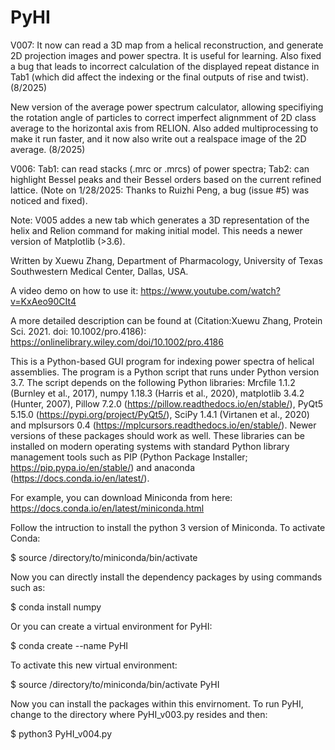 # PyHI
V007: It now can read a 3D map from a helical reconstruction, and generate 2D projection images and power spectra. It is useful for learning. 
Also fixed a bug that leads to incorrect calculation of the displayed repeat distance in Tab1 (which did affect the indexing or the final outputs of rise and twist). (8/2025)

New version of the average power spectrum calculator, allowing specifiying the rotation angle of particles to correct imperfect alignmment of 2D class average to the horizontal axis from RELION. Also added multiprocessing to make it run faster, and it now also write out a realspace image of the 2D average. (8/2025)

V006: Tab1: can read stacks (.mrc or .mrcs) of power spectra; Tab2: can highlight Bessel peaks and their Bessel orders based on the current refined lattice. 
(Note on 1/28/2025: Thanks to Ruizhi Peng, a bug (issue #5) was noticed and fixed).

Note: V005 addes a new tab which generates a 3D representation of the helix and Relion command for making initial model. This needs a newer version of Matplotlib (>3.6).


Written by Xuewu Zhang, Department of Pharmacology, University of Texas Southwestern Medical Center, Dallas, USA.

A video demo on how to use it:
https://www.youtube.com/watch?v=KxAeo90CIt4

A more detailed description can be found at (Citation:Xuewu Zhang, Protein Sci. 2021. doi: 10.1002/pro.4186):
https://onlinelibrary.wiley.com/doi/10.1002/pro.4186

This is a Python-based GUI program for indexing power spectra of helical assemblies. The program is a Python script that runs under Python version 3.7. The script depends on the following Python libraries: Mrcfile 1.1.2 (Burnley et al., 2017), numpy 1.18.3 (Harris et al., 2020), matplotlib 3.4.2 (Hunter, 2007), Pillow 7.2.0 (https://pillow.readthedocs.io/en/stable/), PyQt5 5.15.0 (https://pypi.org/project/PyQt5/), SciPy 1.4.1 (Virtanen et al., 2020) and mplsursors 0.4 (https://mplcursors.readthedocs.io/en/stable/). Newer versions of these packages should work as well. These libraries can be installed on modern operating systems with standard Python library management tools such as PIP (Python Package Installer; https://pip.pypa.io/en/stable/) and anaconda (https://docs.conda.io/en/latest/). 

For example, you can download Miniconda from here:
https://docs.conda.io/en/latest/miniconda.html

Follow the intruction to install the python 3 version of Miniconda. To activate Conda:

$ source /directory/to/miniconda/bin/activate 


Now you can directly install the dependency packages by using commands such as:

$ conda install numpy

Or you can create a virtual environment for PyHI:

$ conda create --name PyHI


To activate this new virtual environment:

$ source /directory/to/miniconda/bin/activate PyHI


Now you can install the packages within this envirnoment. To run PyHI, change to the directory where PyHI_v003.py resides and then:

$ python3 PyHI_v004.py


